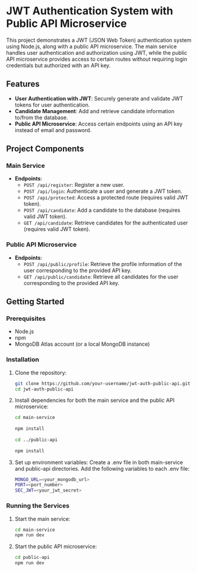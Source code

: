# JWT Authentication System with Public API Microservice

This project demonstrates a JWT (JSON Web Token) authentication system using Node.js, along with a public API microservice. 
The main service handles user authentication and authorization using JWT, while the public API microservice provides access to certain routes without requiring login credentials but authorized with an API key.

## Features

- **User Authentication with JWT**: Securely generate and validate JWT tokens for user authentication.
- **Candidate Management**: Add and retrieve candidate information to/from the database.
- **Public API Microservice**: Access certain endpoints using an API key instead of email and password.

## Project Components

### Main Service

- **Endpoints**:
  - `POST /api/register`: Register a new user.
  - `POST /api/login`: Authenticate a user and generate a JWT token.
  - `POST /api/protected`: Access a protected route (requires valid JWT token).
  - `POST /api/candidate`: Add a candidate to the database (requires valid JWT token).
  - `GET /api/candidate`: Retrieve candidates for the authenticated user (requires valid JWT token).

### Public API Microservice

- **Endpoints**:
  - `POST /api/public/profile`: Retrieve the profile information of the user corresponding to the provided API key.
  - `GET /api/public/candidate`: Retrieve all candidates for the user corresponding to the provided API key.

## Getting Started

### Prerequisites

- Node.js
- npm
- MongoDB Atlas account (or a local MongoDB instance)

### Installation

1. Clone the repository:
   ```sh
   git clone https://github.com/your-username/jwt-auth-public-api.git
   cd jwt-auth-public-api
   
2. Install dependencies for both the main service and the public API microservice:
    ```sh
    cd main-service
  
    npm install
  
    cd ../public-api
  
    npm install

4. Set up environment variables: 
   Create a .env file in both main-service and public-api directories. 
   Add the following variables to each .env file:

    ```sh
    MONGO_URL=<your_mongodb_url>
    PORT=<port_number>
    SEC_JWT=<your_jwt_secret>


### Running the Services
 1. Start the main service:

    ```sh
    cd main-service
    npm run dev

 2. Start the public API microservice:

    ```sh
    cd public-api
    npm run dev

